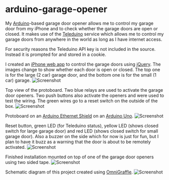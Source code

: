 arduino-garage-opener
=====================

My [Arduino](http://www.arduino.cc/)-based garage door opener allows me to control my garage door from my iPhone and to check whether the garage doors are open or closed.  It makes use of the [Teleduino](http://www.teleduino.org/) service which allows me to control my garage doors from anywhere in the world as long as I have internet access.  

For security reasons the Teleduino API key is not included in the source.  Instead it is prompted for and stored in a cookie. 

I created an [iPhone web app](http://www.apple.com/webapps/whatarewebapps.html) to control the garage doors using [jQuery](http://jquery.com/).  The images change to show whether each door is open or closed.  The top one is for the large (2 car) garage door, and the bottom one is for the small (1 car) garage.
![Screenshot](https://github.com/downloads/mhazelwood/arduino-garage-opener/iPhoneScreenshot.png)

Top view of the protoboard.  Two blue relays are used to activate the garage door openers.  Two push buttons also activate the openers and were used to test the wiring.  The green wires go to a reset switch on the outside of the box.
![Screenshot](https://github.com/downloads/mhazelwood/arduino-garage-opener/InsideBox.JPG)

Protoboard on an [Arduino Ethernet Shield](http://arduino.cc/en/Main/ArduinoEthernetShield) on an [Arduino Uno](http://arduino.cc/en/Main/ArduinoBoardUno).
![Screenshot](https://github.com/downloads/mhazelwood/arduino-garage-opener/SideView.JPG)

Reset button, green LED (for Teleduino status), yellow LED (shows closed switch for large garage door) and red LED (shows closed switch for small garage door). Also a buzzer on the side which for now is just for fun, but I plan to have it buzz as a warning that the door is about to be remotely activated.
![Screenshot](https://github.com/downloads/mhazelwood/arduino-garage-opener/OutsideBox.JPG)

Finished installation mounted on top of one of the garage door openers using two sided tape.
![Screenshot](https://github.com/downloads/mhazelwood/arduino-garage-opener/FinishedInstall.JPG)

Schematic diagram of this project created using [OmniGraffle](http://www.omnigroup.com/products/omnigraffle/).
![Screenshot](https://github.com/downloads/mhazelwood/arduino-garage-opener/Schematic.png)
